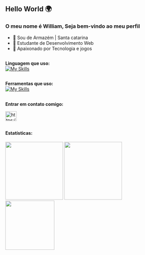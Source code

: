 ## Hello World 🌍️
### O meu nome é William, Seja bem-vindo ao meu perfil

- 🔰 Sou de Armazém | Santa catarina 
- 🧠 Estudante de Desenvolvimento Web
- 💙️ Apaixonado por Tecnologia e jogos

##

**Linguagem que uso:**  
[![My Skills](https://skillicons.dev/icons?i=js,react,typescript,vite,jest,mysql)](https://skillicons.dev)

##

**Ferramentas que uso:**  
[![My Skills](https://skillicons.dev/icons?i=vscode,idea,github,git)](https://skillicons.dev)

## 

**Entrar em contato comigo:**  
<p align="left">
<a href="https://www.linkedin.com/in/williamnunesdev/" target="blank"><img align="center" src="https://raw.githubusercontent.com/rahuldkjain/github-profile-readme-generator/master/src/images/icons/Social/linked-in-alt.svg" alt="https://www.linkedin.com/in/williamnunesdev/" height="30" width="35" /></a>
</p>



##

#### Estatísticas:
<div>
<img loading="lazy" height="180em" src="https://github-readme-stats.vercel.app/api/top-langs/?username=WilliamNunes905&layout=compact&langs_count=7&theme=radical"/>
<img loading="lazy" height="180em" src="https://github-readme-stats.vercel.app/api/?username=WilliamNunes905&show_icons=true&include_all_commits=true&theme=radical"/>
<img loading="lazy" height="153em" src="http://github-readme-streak-stats.herokuapp.com/?user=WilliamNunes905&amp;theme=radical">
</div>

